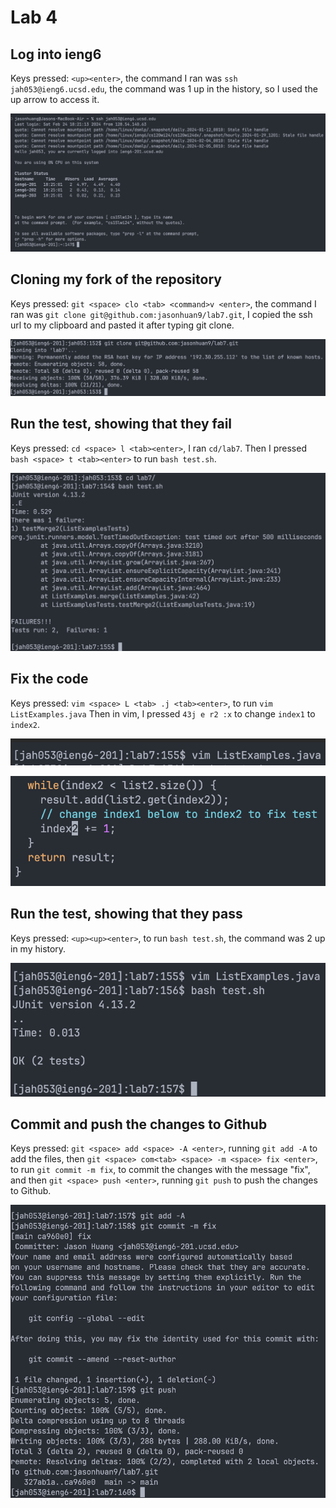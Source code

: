 # Lab 4

## Log into ieng6

Keys pressed: `<up><enter>`, the command I ran was `ssh jah053@ieng6.ucsd.edu`, the command was 1 up in the history, so I used the up arrow to access it.

![ssh ieng6](lab4_files/ssh.png)

## Cloning my fork of the repository 

Keys pressed: `git <space> clo <tab> <command>v <enter>`, the command I ran was `git clone git@github.com:jasonhuan9/lab7.git`, I copied the ssh url to my clipboard and pasted it after typing git clone.

![git clone](lab4_files/clone.png)

## Run the test, showing that they fail

Keys pressed: `cd <space> l <tab><enter>`, I ran `cd/lab7`. Then I pressed `bash <space> t <tab><enter>` to run `bash test.sh`.

![test fail](lab4_files/testfail.png)

## Fix the code

Keys pressed: `vim <space> L <tab> .j <tab><enter>`, to run `vim ListExamples.java` Then in vim, I pressed `43j e r2 :x` to change `index1` to `index2`.

![vim](lab4_files/vim.png)

![fix code](lab4_files/fixcode.png)


## Run the test, showing that they pass

Keys pressed: `<up><up><enter>`, to run `bash test.sh`, the command was 2 up in my history.

![test pass](lab4_files/testpass.png)

## Commit and push the changes to Github

Keys pressed: `git <space> add <space> -A <enter>`, running `git add -A` to add the files, then `git <space> com<tab> <space> -m <space> fix <enter>`, to run `git commit -m fix`, to commit the changes with the message "fix", and then `git <space> push <enter>`, running `git push` to push the changes to Github.

![commit and push](lab4_files/commitandpush.png)
